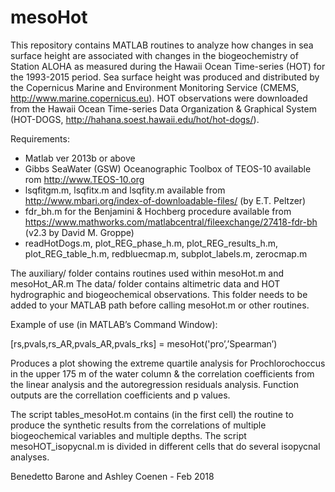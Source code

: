 # mesoHot

This repository contains MATLAB routines to analyze how changes in sea surface height are associated with changes in the biogeochemistry of Station ALOHA as measured during the Hawaii Ocean Time-series (HOT) for the 1993-2015 period.
Sea surface height was produced and distributed by the Copernicus Marine and Environment Monitoring Service (CMEMS, http://www.marine.copernicus.eu). HOT observations were downloaded from the Hawaii Ocean Time-series Data Organization & Graphical System (HOT-DOGS, http://hahana.soest.hawaii.edu/hot/hot-dogs/).

Requirements:
- Matlab ver 2013b or above
- Gibbs SeaWater (GSW) Oceanographic Toolbox of TEOS-10 available rom http://www.TEOS-10.org
- lsqfitgm.m, lsqfitx.m and lsqfity.m available from http://www.mbari.org/index-of-downloadable-files/ (by E.T. Peltzer) 
- fdr_bh.m for the Benjamini & Hochberg procedure available from https://www.mathworks.com/matlabcentral/fileexchange/27418-fdr-bh (v2.3 by David M. Groppe)
- readHotDogs.m, plot_REG_phase_h.m, plot_REG_results_h.m, plot_REG_table_h.m, redbluecmap.m, subplot_labels.m, zerocmap.m 

The auxiliary/ folder contains routines used within mesoHot.m and mesoHot_AR.m
The data/ folder contains altimetric data and HOT hydrographic and biogeochemical observations. This folder needs to be added to your MATLAB path before calling mesoHot.m or other routines.

Example of use (in MATLAB’s Command Window):

[rs,pvals,rs_AR,pvals_AR,pvals_rks] =  mesoHot('pro’,’Spearman’)

Produces a plot showing the extreme quartile analysis for Prochlorochoccus in the upper 175 m of the water column & the correlation coefficients from the linear analysis and the autoregression residuals analysis. Function outputs are the correllation coefficients and p values.

The script tables_mesoHot.m contains (in the first cell) the routine to produce the synthetic results from the correlations of multiple biogeochemical variables and multiple depths. The script mesoHOT_isopycnal.m is divided in different cells that do several isopycnal analyses.

Benedetto Barone and Ashley Coenen - Feb 2018
